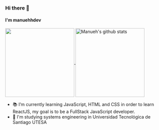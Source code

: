 ### Hi there 👋
#### I'm manuehhdev

 <a href="https://github.com/manuehhdev">
    <img align="center" src="https://github-readme-stats.vercel.app/api/top-langs/?username=manuehhdev&hide=ASP.NET,jupyter%20notebook&theme=dark&hide_langs_below=1" height="220px"/>
  </a>
  <a href="https://github.com/manuehhdev">
   <img align="center" src="https://github-readme-stats.vercel.app/api?username=manuehhdev&count_private=true&hide=stars&show_icons=true&theme=dark&line_height=27" alt="Manueh's github stats" height="220px" />
  </a>


- 📚 I’m currently learning JavaScript, HTML and CSS in order to learn ReactJS, my goal is to be a FullStack JavaScript developer.
- 🏫 I'm studying systems engineering in Universidad Tecnológica de Santiago UTESA



